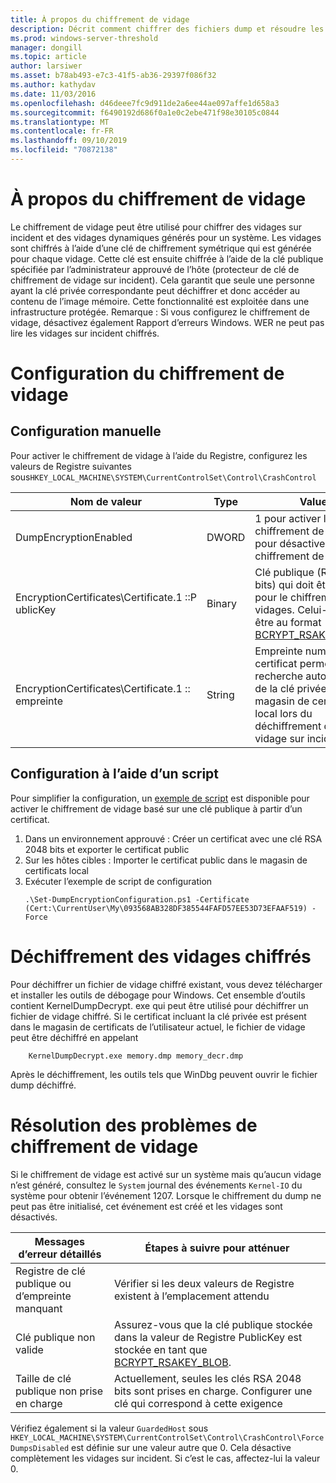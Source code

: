 ```yaml
---
title: À propos du chiffrement de vidage
description: Décrit comment chiffrer des fichiers dump et résoudre les problèmes de chiffrement.
ms.prod: windows-server-threshold
manager: dongill
ms.topic: article
author: larsiwer
ms.asset: b78ab493-e7c3-41f5-ab36-29397f086f32
ms.author: kathydav
ms.date: 11/03/2016
ms.openlocfilehash: d46deee7fc9d911de2a6ee44ae097affe1d658a3
ms.sourcegitcommit: f6490192d686f0a1e0c2ebe471f98e30105c0844
ms.translationtype: MT
ms.contentlocale: fr-FR
ms.lasthandoff: 09/10/2019
ms.locfileid: "70872138"
---
```

# <a name="about-dump-encryption"></a>À propos du chiffrement de vidage
Le chiffrement de vidage peut être utilisé pour chiffrer des vidages sur incident et des vidages dynamiques générés pour un système. Les vidages sont chiffrés à l’aide d’une clé de chiffrement symétrique qui est générée pour chaque vidage. Cette clé est ensuite chiffrée à l’aide de la clé publique spécifiée par l’administrateur approuvé de l’hôte (protecteur de clé de chiffrement de vidage sur incident). Cela garantit que seule une personne ayant la clé privée correspondante peut déchiffrer et donc accéder au contenu de l’image mémoire. Cette fonctionnalité est exploitée dans une infrastructure protégée.
Remarque : Si vous configurez le chiffrement de vidage, désactivez également Rapport d’erreurs Windows. WER ne peut pas lire les vidages sur incident chiffrés.

# <a name="configuring-dump-encryption"></a>Configuration du chiffrement de vidage
## <a name="manual-configuration"></a>Configuration manuelle
Pour activer le chiffrement de vidage à l’aide du Registre, configurez les valeurs de Registre suivantes sous`HKEY_LOCAL_MACHINE\SYSTEM\CurrentControlSet\Control\CrashControl`

| Nom de valeur | Type | Value |
| ---------- | ---- | ----- |
| DumpEncryptionEnabled | DWORD | 1 pour activer le chiffrement de vidage, 0 pour désactiver le chiffrement de vidage |
| EncryptionCertificates\Certificate.1 ::P ublicKey | Binary | Clé publique (RSA, 2048 bits) qui doit être utilisée pour le chiffrement des vidages. Celui-ci doit être au format [BCRYPT_RSAKEY_BLOB](https://msdn.microsoft.com/library/windows/desktop/aa375531(v=vs.85).aspx). |
| EncryptionCertificates\Certificate.1 :: empreinte | String | Empreinte numérique du certificat permettant la recherche automatique de la clé privée dans le magasin de certificats local lors du déchiffrement d’un vidage sur incident. |


## <a name="configuration-using-script"></a>Configuration à l’aide d’un script
Pour simplifier la configuration, un [exemple de script](https://github.com/Microsoft/Virtualization-Documentation/tree/live/hyperv-tools/DumpEncryption) est disponible pour activer le chiffrement de vidage basé sur une clé publique à partir d’un certificat.

1. Dans un environnement approuvé : Créer un certificat avec une clé RSA 2048 bits et exporter le certificat public
2. Sur les hôtes cibles : Importer le certificat public dans le magasin de certificats local
3. Exécuter l’exemple de script de configuration 
    ```
    .\Set-DumpEncryptionConfiguration.ps1 -Certificate (Cert:\CurrentUser\My\093568AB328DF385544FAFD57EE53D73EFAAF519) -Force
    ```

# <a name="decrypting-encrypted-dumps"></a>Déchiffrement des vidages chiffrés
Pour déchiffrer un fichier de vidage chiffré existant, vous devez télécharger et installer les outils de débogage pour Windows. Cet ensemble d’outils contient KernelDumpDecrypt. exe qui peut être utilisé pour déchiffrer un fichier de vidage chiffré.
Si le certificat incluant la clé privée est présent dans le magasin de certificats de l’utilisateur actuel, le fichier de vidage peut être déchiffré en appelant

```
    KernelDumpDecrypt.exe memory.dmp memory_decr.dmp
```
Après le déchiffrement, les outils tels que WinDbg peuvent ouvrir le fichier dump déchiffré.

# <a name="troubleshooting-dump-encryption"></a>Résolution des problèmes de chiffrement de vidage
Si le chiffrement de vidage est activé sur un système mais qu’aucun vidage n’est généré, consultez le `System` journal des événements `Kernel-IO` du système pour obtenir l’événement 1207. Lorsque le chiffrement du dump ne peut pas être initialisé, cet événement est créé et les vidages sont désactivés.

| Messages d’erreur détaillés | Étapes à suivre pour atténuer |
| ---------------------- | ----------------- |
| Registre de clé publique ou d’empreinte manquant | Vérifier si les deux valeurs de Registre existent à l’emplacement attendu |
| Clé publique non valide | Assurez-vous que la clé publique stockée dans la valeur de Registre PublicKey est stockée en tant que [BCRYPT_RSAKEY_BLOB](https://msdn.microsoft.com/library/windows/desktop/aa375531(v=vs.85).aspx). |
| Taille de clé publique non prise en charge | Actuellement, seules les clés RSA 2048 bits sont prises en charge. Configurer une clé qui correspond à cette exigence |

Vérifiez également si la valeur `GuardedHost` sous `HKEY_LOCAL_MACHINE\SYSTEM\CurrentControlSet\Control\CrashControl\ForceDumpsDisabled` est définie sur une valeur autre que 0. Cela désactive complètement les vidages sur incident. Si c’est le cas, affectez-lui la valeur 0.

